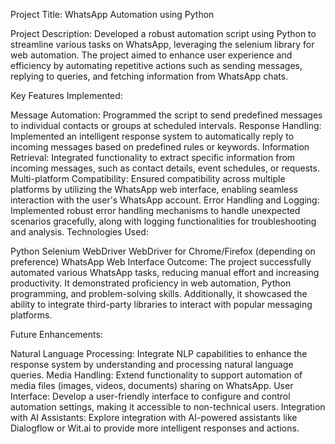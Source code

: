 Project Title: WhatsApp Automation using Python

Project Description:
Developed a robust automation script using Python to streamline various tasks on WhatsApp, leveraging the selenium library for web automation. The project aimed to enhance user experience and efficiency by automating repetitive actions such as sending messages, replying to queries, and fetching information from WhatsApp chats.

Key Features Implemented:

Message Automation: Programmed the script to send predefined messages to individual contacts or groups at scheduled intervals.
Response Handling: Implemented an intelligent response system to automatically reply to incoming messages based on predefined rules or keywords.
Information Retrieval: Integrated functionality to extract specific information from incoming messages, such as contact details, event schedules, or requests.
Multi-platform Compatibility: Ensured compatibility across multiple platforms by utilizing the WhatsApp web interface, enabling seamless interaction with the user's WhatsApp account.
Error Handling and Logging: Implemented robust error handling mechanisms to handle unexpected scenarios gracefully, along with logging functionalities for troubleshooting and analysis.
Technologies Used:

Python
Selenium WebDriver
WebDriver for Chrome/Firefox (depending on preference)
WhatsApp Web Interface
Outcome:
The project successfully automated various WhatsApp tasks, reducing manual effort and increasing productivity. It demonstrated proficiency in web automation, Python programming, and problem-solving skills. Additionally, it showcased the ability to integrate third-party libraries to interact with popular messaging platforms.

Future Enhancements:

Natural Language Processing: Integrate NLP capabilities to enhance the response system by understanding and processing natural language queries.
Media Handling: Extend functionality to support automation of media files (images, videos, documents) sharing on WhatsApp.
User Interface: Develop a user-friendly interface to configure and control automation settings, making it accessible to non-technical users.
Integration with AI Assistants: Explore integration with AI-powered assistants like Dialogflow or Wit.ai to provide more intelligent responses and actions.
